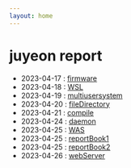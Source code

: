 ```yaml
---
layout: home
--- 
```


# juyeon report

* 2023-04-17 : [firmware](Firnware)
* 2023-04-18 : [WSL](wsl_jy)
* 2023-04-19 : [multiusersystem](multiusersystem)
* 2023-04-20 : [fileDirectory](file_directory)
* 2023-04-21 : [compile](compile)
* 2023-04-24 : [daemon](daemon)
* 2023-04-25 : [WAS](WAS)
* 2023-04-25 : [reportBook1](reportBook1)
* 2023-04-25 : [reportBook2](reportBook2)
* 2023-04-26 : [webServer](webServer)